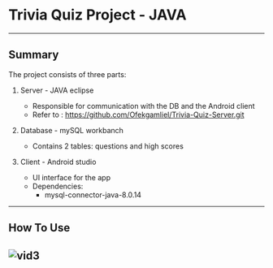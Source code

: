 # Trivia Quiz Project - JAVA
--- 
## Summary
The project consists of three parts:
1. Server - JAVA eclipse
	 - Responsible for communication with the DB and the Android client
	 - Refer to : https://github.com/Ofekgamliel/Trivia-Quiz-Server.git
		
2. Database - mySQL workbanch
	 - Contains 2 tables: questions and high scores
3. Client - Android studio
	 - UI interface for the app
	 - Dependencies: 
		- mysql-connector-java-8.0.14

---
## How To Use



![vid3](https://user-images.githubusercontent.com/48961597/83747088-c929f080-a668-11ea-9cfb-f14b364d88d9.gif)
---
